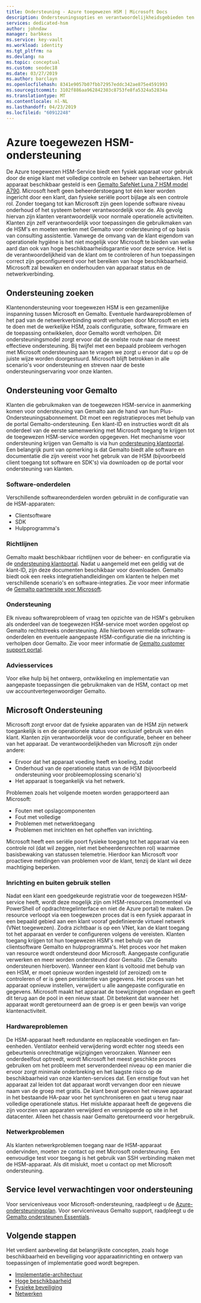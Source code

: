 ```yaml
---
title: Ondersteuning - Azure toegewezen HSM | Microsoft Docs
description: Ondersteuningsopties en verantwoordelijkheidsgebieden ten opzichte van voor Azure toegewezen HSM in verschillende scenario 's
services: dedicated-hsm
author: johndaw
manager: barbkess
ms.service: key-vault
ms.workload: identity
ms.tgt_pltfrm: na
ms.devlang: na
ms.topic: conceptual
ms.custom: seodec18
ms.date: 03/27/2019
ms.author: barclayn
ms.openlocfilehash: 8341e9057b07fbb72957eddc342ae875e4591993
ms.sourcegitcommit: 3102f886aa962842303c8753fe8fa5324a52834a
ms.translationtype: MT
ms.contentlocale: nl-NL
ms.lasthandoff: 04/23/2019
ms.locfileid: "60912248"
---
```

# <a name="azure-dedicated-hsm-supportability"></a>Azure toegewezen HSM-ondersteuning

De Azure toegewezen HSM-Service biedt een fysiek apparaat voor gebruik door de enige klant met volledige controle en beheer van beheertaken. Het apparaat beschikbaar gesteld is een [Gemalto SafeNet Luna 7 HSM model A790](https://safenet.gemalto.com/data-encryption/hardware-security-modules-hsms/safenet-network-hsm/). Microsoft heeft geen beheerderstoegang tot één keer worden ingericht door een klant, dan fysieke seriële poort bijlage als een controle rol.  Zonder toegang tot kan Microsoft zijn geen lopende software niveau onderhoud of het systeem beheer verantwoordelijk voor de. Als gevolg hiervan zijn klanten verantwoordelijk voor normale operationele activiteiten.
Klanten zijn zelf verantwoordelijk voor toepassingen die gebruikmaken van de HSM's en moeten werken met Gemalto voor ondersteuning of op basis van consulting assistentie. Vanwege de omvang van de klant eigendom van operationele hygiëne is het niet mogelijk voor Microsoft te bieden van welke aard dan ook van hoge beschikbaarheidsgarantie voor deze service. Het is de verantwoordelijkheid van de klant om te controleren of hun toepassingen correct zijn geconfigureerd voor het bereiken van hoge beschikbaarheid. Microsoft zal bewaken en onderhouden van apparaat status en de netwerkverbinding.

## <a name="getting-support"></a>Ondersteuning zoeken

Klantenondersteuning voor toegewezen HSM is een gezamenlijke inspanning tussen Microsoft en Gemalto. Eventuele hardwareproblemen of het pad van de netwerkverbinding wordt verholpen door Microsoft en iets te doen met de werkelijke HSM, zoals configuratie, software, firmware en de toepassing ontwikkelen, door Gemalto wordt verholpen. Dit ondersteuningsmodel zorgt ervoor dat de snelste route naar de meest effectieve ondersteuning. Bij twijfel met een bepaald probleem verhogen met Microsoft ondersteuning aan te vragen we zorgt u ervoor dat u op de juiste wijze worden doorgestuurd. Microsoft blijft betrokken in alle scenario's voor ondersteuning en streven naar de beste ondersteuningservaring voor onze klanten.

## <a name="gemalto-support"></a>Ondersteuning voor Gemalto

Klanten die gebruikmaken van de toegewezen HSM-service in aanmerking komen voor ondersteuning van Gemalto aan de hand van hun Plus-Ondersteuningsabonnement. Dit moet een registratieproces met behulp van de portal Gemalto-ondersteuning. Een klant-ID en instructies wordt dit als onderdeel van de eerste samenwerking met Microsoft toegang te krijgen tot de toegewezen HSM-service worden opgegeven. Het mechanisme voor ondersteuning krijgen van Gemalto is via hun [ondersteuning klantportal](https://supportportal.gemalto.com/csm/).
Een belangrijk punt van opmerking is dat Gemalto biedt alle software en documentatie die zijn vereist voor het gebruik van de HSM (bijvoorbeeld client toegang tot software en SDK's) via downloaden op de portal voor ondersteuning van klanten.

### <a name="software-components"></a>Software-onderdelen

Verschillende softwareonderdelen worden gebruikt in de configuratie van de HSM-apparaten:

* Clientsoftware
* SDK
* Hulpprogramma's

### <a name="guidance"></a>Richtlijnen

Gemalto maakt beschikbaar richtlijnen voor de beheer- en configuratie via de [ondersteuning klantportal](https://supportportal.gemalto.com/csm/). Nadat u aangemeld met een geldig vat de klant-ID, zijn deze documenten beschikbaar voor downloaden. Gemalto biedt ook een reeks integratiehandleidingen om klanten te helpen met verschillende scenario's en software-integraties. Zie voor meer informatie de [Gemalto partnersite voor Microsoft](https://safenet.gemalto.com/partners/microsoft/).

### <a name="support"></a>Ondersteuning

Elk niveau softwareprobleem of vraag ten opzichte van de HSM's gebruiken als onderdeel van de toegewezen HSM-service moet worden opgelost op Gemalto rechtstreeks ondersteuning. Alle hierboven vermelde software-onderdelen en eventuele aangepaste HSM-configuratie die na inrichting is verholpen door Gemalto. Zie voor meer informatie de [Gemalto customer support portal](https://supportportal.gemalto.com/csm/).

### <a name="consulting-services"></a>Adviesservices

Voor elke hulp bij het ontwerp, ontwikkeling en implementatie van aangepaste toepassingen die gebruikmaken van de HSM, contact op met uw accountvertegenwoordiger Gemalto.

## <a name="microsoft-support"></a>Microsoft Ondersteuning

Microsoft zorgt ervoor dat de fysieke apparaten van de HSM zijn netwerk toegankelijk is en de operationele status voor exclusief gebruik van één klant. Klanten zijn verantwoordelijk voor de configuratie, beheer en beheer van het apparaat. De verantwoordelijkheden van Microsoft zijn onder andere:

* Ervoor dat het apparaat voeding heeft en koeling, zodat
* Onderhoud van de operationele status van de HSM (bijvoorbeeld ondersteuning voor probleemoplossing scenario's)
* Het apparaat is toegankelijk via het netwerk.

Problemen zoals het volgende moeten worden gerapporteerd aan Microsoft:

* Fouten met opslagcomponenten
* Fout met volledige
* Problemen met netwerktoegang
* Problemen met inrichten en het opheffen van inrichting.

Microsoft heeft een seriële poort fysieke toegang tot het apparaat via een controle rol (dat wil zeggen, niet met beheerdersrechten rol) waarmee basisbewaking van statussen telemetrie.  Hierdoor kan Microsoft voor proactieve meldingen van problemen voor de klant, tenzij de klant wil deze machtiging beperken. 

### <a name="provisioning-and-decommissioning"></a>Inrichting en buiten gebruik stellen

Nadat een klant een goedgekeurde registratie voor de toegewezen HSM-service heeft, wordt deze mogelijk zijn om HSM-resources (momenteel via PowerShell of opdrachtregelinterface en niet de Azure portal) te maken. De resource verloopt via een toegewezen proces dat is een fysiek apparaat in een bepaald gebied aan een klant vooraf gedefinieerde virtueel netwerk (VNet toegewezen). Zodra zichtbaar is op een VNet, kan de klant toegang tot het apparaat en verder te configureren volgens de vereisten. Klanten toegang krijgen tot hun toegewezen HSM's met behulp van de clientsoftware Gemalto en hulpprogramma's. Het proces voor het maken van resource wordt ondersteund door Microsoft. Aangepaste configuratie verwerken en meer worden ondersteund door Gemalto. (Zie Gemalto ondersteunen hierboven). Wanneer een klant is voltooid met behulp van een HSM, er moet opnieuw worden ingesteld (of zeroized) om te controleren of er is geen persistentie van gegevens. Het proces van het apparaat opnieuw instellen, verwijdert u alle aangepaste configuratie en gegevens. Microsoft maakt het apparaat de toewijzingen ongedaan en geeft dit terug aan de pool in een nieuw staat. Dit betekent dat wanneer het apparaat wordt geretourneerd aan de groep is er geen bewijs van vorige klantenactiviteit. 

### <a name="hardware-issues"></a>Hardwareproblemen

De HSM-apparaat heeft redundante en replaceable voedingen en fan-eenheden.  Ventilator eenheid verwijdering wordt echter nog steeds een gebeurtenis onrechtmatige wijzigingen veroorzaken. Wanneer een onderdeelfout optreedt, wordt Microsoft het meest geschikte proces gebruiken om het probleem met serveronderdeel niveau op een manier die ervoor zorgt minimale onderbreking en het laagste risico op de beschikbaarheid van onze klanten-services dat.
Een ernstige fout van het apparaat zal leiden tot dat apparaat wordt vervangen door een nieuwe naam van de groep met gratis. De klant bevat gewoon het nieuwe apparaat in het bestaande HA-paar voor het synchroniseren en gaat u terug naar volledige operationele status. Het mislukte apparaat heeft de gegevens die zijn voorzien van apparaten verwijderd en versnipperde op site in het datacenter. Alleen het chassis naar Gemalto geretourneerd voor hergebruik.


### <a name="networking-issues"></a>Netwerkproblemen

Als klanten netwerkproblemen toegang naar de HSM-apparaat ondervinden, moeten ze contact op met Microsoft ondersteuning. Een eenvoudige test voor toegang is het gebruik van SSH verbinding maken met de HSM-apparaat. Als dit mislukt, moet u contact op met Microsoft ondersteuning.

## <a name="service-level-expectations-for-support"></a>Service level verwachtingen voor ondersteuning

Voor serviceniveaus voor Microsoft-ondersteuning, raadpleegt u de [Azure-ondersteuningsplan](https://azure.microsoft.com/support/plans/).
Voor serviceniveaus Gemalto support, raadpleegt u de [Gemalto ondersteunen Essentials](https://azure.microsoft.com/support/plans/).

## <a name="next-steps"></a>Volgende stappen

Het verdient aanbeveling dat belangrijkste concepten, zoals hoge beschikbaarheid en beveiliging voor apparaatinrichting en ontwerp van toepassingen of implementatie goed wordt begrepen.

* [Implementatie-architectuur](deployment-architecture.md)
* [Hoge beschikbaarheid](high-availability.md)
* [Fysieke beveiliging](physical-security.md)
* [Netwerken](networking.md)

